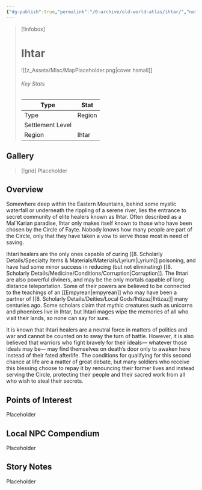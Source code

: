 ```yaml
---
{"dg-publish":true,"permalink":"/0-archive/old-world-atlas/ihtar/","noteIcon":""}
---
```



> [!infobox]
> # Ihtar
> ![[z_Assets/Misc/MapPlaceholder.png\|cover hsmall]]
> ###### Key Stats
> Type |  Stat |
> ---|---|
> Type | Region |
> Settlement Level |  |
> Region | Ihtar |

## Gallery

>[!grid]
>Placeholder

## Overview
Somewhere deep within the Eastern Mountains, behind some mystic waterfall or underneath the rippling of a serene river, lies the entrance to secret community of elite healers known as Ihtar. Often described as a Mal'Karian paradise, Ihtar only makes itself known to those who have been chosen by the Circle of Fayte. Nobody knows how many people are part of the Circle, only that they have taken a vow to serve those most in need of saving. 

Ihtari healers are the only ones capable of curing [[8. Scholarly Details/Specialty Items & Materials/Materials/Lyrium\|Lyrium]] poisoning, and have had some minor success in reducing (but not eliminating) [[8. Scholarly Details/Medicine/Conditions/Corruption\|Corruption]]. The Ihtari are also powerful diviners, and may be the only mortals capable of long distance teleportation. Some of their powers are believed to be connected to the teachings of an [[Empyrean\|empyrean]] who may have been a partner of [[8. Scholarly Details/Deities/Local Gods/Ihtizaz\|Ihtizaz]] many centuries ago. Some scholars claim that mythic creatures such as unicorns and phoenixes live in Ihtar, but Ihtari mages wipe the memories of all who visit their lands, so none can say for sure.

It is known that Ihtari healers are a neutral force in matters of politics and war and cannot be counted on to sway the turn of battle. However, it is also believed that warriors who fight bravely for their ideals— whatever those ideals may be— may find themselves on death’s door only to awaken here instead of their fated afterlife. The conditions for qualifying for this second chance at life are a matter of great debate, but many soldiers who receive this blessing choose to repay it by renouncing their former lives and instead serving the Circle, protecting their people and their sacred work from all who wish to steal their secrets.

## Points of Interest
Placeholder

## Local NPC Compendium
Placeholder 

## Story Notes
Placeholder